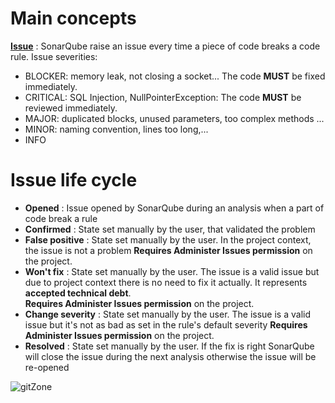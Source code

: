 # Main concepts

<u>**Issue**</u> : SonarQube raise an issue every time a piece of code breaks a code rule.
Issue severities:

- BLOCKER: memory leak, not closing a socket... The code **MUST** be fixed immediately.
- CRITICAL: SQL Injection, NullPointerException: The code **MUST** be reviewed immediately.
- MAJOR: duplicated blocks, unused parameters, too complex methods ...
- MINOR: naming convention, lines too long,...
- INFO

# Issue life cycle

- **Opened** : Issue opened by SonarQube during an analysis when a part of code break a rule
- **Confirmed** : State set manually by the user, that validated the problem
- **False positive** : State set manually by the user. In the project context, the issue is not a problem
  **Requires Administer Issues permission** on the project.
- **Won't fix** : State set manually by the user. The issue is a valid issue but due to project context there is no need to fix it actually. It represents **accepted technical debt**. <br/>
  **Requires Administer Issues permission** on the project.
- **Change severity** : State set manually by the user. The issue is a valid issue but it's not as bad as set in the rule's default severity 
  **Requires Administer Issues permission** on the project.
- **Resolved** : State set manually by the user. If the fix is right SonarQube will close the issue during the next analysis otherwise the issue will be re-opened

![gitZone](../assets/images/sonarqube-issue-wflw-green-10.png)

